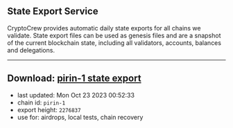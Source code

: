 ## State Export Service
CryptoCrew provides automatic daily state exports for all chains we validate. State export files can be used as genesis files and are a snapshot of the current blockchain state, including all validators, accounts, balances and delegations.

---
**Download: [pirin-1 state export](https://dl.ccvalidators.com/SERVICE/nolus/pirin-1_export_2276837.json)**
---

- last updated: Mon Oct 23 2023 00:52:33
- chain id: `pirin-1`
- export height: `2276837`
- use for: airdrops, local tests, chain recovery
